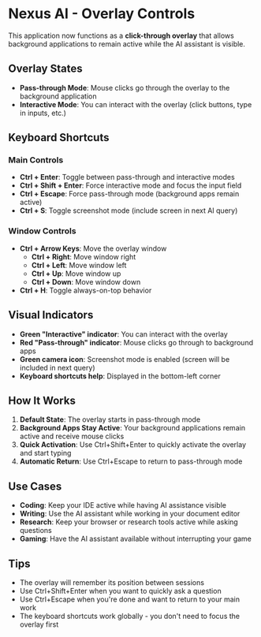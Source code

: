 # Nexus AI - Overlay Controls

This application now functions as a **click-through overlay** that allows background applications to remain active while the AI assistant is visible.

## Overlay States

- **Pass-through Mode**: Mouse clicks go through the overlay to the background application
- **Interactive Mode**: You can interact with the overlay (click buttons, type in inputs, etc.)

## Keyboard Shortcuts

### Main Controls
- **Ctrl + Enter**: Toggle between pass-through and interactive modes
- **Ctrl + Shift + Enter**: Force interactive mode and focus the input field
- **Ctrl + Escape**: Force pass-through mode (background apps remain active)
- **Ctrl + S**: Toggle screenshot mode (include screen in next AI query)

### Window Controls
- **Ctrl + Arrow Keys**: Move the overlay window
  - **Ctrl + Right**: Move window right
  - **Ctrl + Left**: Move window left
  - **Ctrl + Up**: Move window up
  - **Ctrl + Down**: Move window down
- **Ctrl + H**: Toggle always-on-top behavior

## Visual Indicators

- **Green "Interactive" indicator**: You can interact with the overlay
- **Red "Pass-through" indicator**: Mouse clicks go through to background apps
- **Green camera icon**: Screenshot mode is enabled (screen will be included in next query)
- **Keyboard shortcuts help**: Displayed in the bottom-left corner

## How It Works

1. **Default State**: The overlay starts in pass-through mode
2. **Background Apps Stay Active**: Your background applications remain active and receive mouse clicks
3. **Quick Activation**: Use Ctrl+Shift+Enter to quickly activate the overlay and start typing
4. **Automatic Return**: Use Ctrl+Escape to return to pass-through mode

## Use Cases

- **Coding**: Keep your IDE active while having AI assistance visible
- **Writing**: Use the AI assistant while working in your document editor
- **Research**: Keep your browser or research tools active while asking questions
- **Gaming**: Have the AI assistant available without interrupting your game

## Tips

- The overlay will remember its position between sessions
- Use Ctrl+Shift+Enter when you want to quickly ask a question
- Use Ctrl+Escape when you're done and want to return to your main work
- The keyboard shortcuts work globally - you don't need to focus the overlay first
